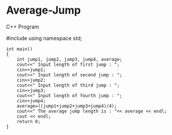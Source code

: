 # Average-Jump
C++ Program

#include <iostream>
using namespace std;

    int main()
    {
    	int jump1, jump2, jump3, jump4, average;
        cout<<" Input length of first jump : ";
    	cin>>jump1;
		cout<<" Input length of second jump : ";
    	cin>>jump2;
    	cout<<" Input length of third jump : ";
    	cin>>jump3;
    	cout<<" Input length of fourth jump : ";
    	cin>>jump4;
    	average=((jump1+jump2+jump3+jump4)/4);
        cout<<" The average jump length is : "<< average << endl;
        cout << endl;
        return 0;
    }
